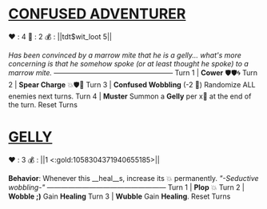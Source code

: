 # [__**CONFUSED ADVENTURER**__](<https://www.youtube.com/watch?v=3rGZiyi3Z_Q>)
❤️ : 4
🔷 : 2
💰 : ||tdt$wit_loot 5||

*Has been convinced by a marrow mite that he is a gelly... what's more concerning is that he somehow spoke (or at least thought he spoke) to a marrow mite.*
—————————————————
Turn 1  | **Cower** 🛡️🛡️🌀
Turn 2 | **Spear Charge** 💥🛡️🎯
Turn 3 | **Confused Wobbling** (-2 🔷) Randomize ALL enemies next turns.
Turn 4 | **Muster** Summon a **Gelly** per x:busts_in_silhouette: at the end of the turn. Reset Turns

# [__**GELLY**__](<https://www.youtube.com/watch?v=x6QZn9xiuOE>)
❤️ : 3
💰 : ||1 <:gold:1058304371940655185>||

**Behavior**: Whenever this __heal__s, increase its 💥 permanently.
*"-Seductive wobbling-"*
—————————————————
Turn 1  | **Plop** 💥
Turn 2 | **Wobble ;)** Gain __Healing__
Turn 3 | **Wubble** Gain __Healing__.  Reset Turns 
